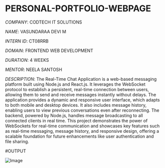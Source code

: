 # PERSONAL-PORTFOLIO-WEBPAGE

*COMPANY*: CODTECH IT SOLUTIONS

*NAME*: VASUNDARAA DEVI M

*INTERN ID*: CT08RRB

*DOMAIN*: FRONTEND WEB DEVELOPMENT

*DURATION*: 4 WEEKS

*MENTOR*: NEELA SANTOSH

*DESCRIPTION*: The Real-Time Chat Application is a web-based messaging platform built using Node.js and React.js. It leverages the WebSocket protocol to establish a persistent, real-time connection between users, allowing them to send and receive messages instantly without delays. The application provides a dynamic and responsive user interface, which adapts to both mobile and desktop devices. It also includes message history, enabling users to view previous conversations even after reconnecting. The backend, powered by Node.js, handles message broadcasting to all connected clients in real time. This project demonstrates the power of WebSockets for real-time communication and showcases key features such as real-time messaging, message history, and responsive design, offering a scalable foundation for future enhancements like user authentication and file sharing.

#OUTPUT

![Image](https://github.com/user-attachments/assets/91e903ab-8b66-4262-a671-c35e94d6bc80)
